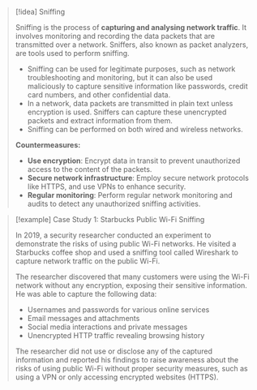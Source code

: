 

> [!idea] Sniffing
> 
> Sniffing is the process of **capturing and analysing network traffic**. It involves monitoring and recording the data packets that are transmitted over a network. Sniffers, also known as packet analyzers, are tools used to perform sniffing.
> 
> - Sniffing can be used for legitimate purposes, such as network troubleshooting and monitoring, but it can also be used maliciously to capture sensitive information like passwords, credit card numbers, and other confidential data.
> - In a network, data packets are transmitted in plain text unless encryption is used. Sniffers can capture these unencrypted packets and extract information from them.
> - Sniffing can be performed on both wired and wireless networks.
> 
> **Countermeasures:**
> - **Use encryption**: Encrypt data in transit to prevent unauthorized access to the content of the packets.
> - **Secure network infrastructure**: Employ secure network protocols like HTTPS, and use VPNs to enhance security.
> - **Regular monitoring**: Perform regular network monitoring and audits to detect any unauthorized sniffing activities.


> [!example] Case Study 1: Starbucks Public Wi-Fi Sniffing
>
> In 2019, a security researcher conducted an experiment to demonstrate the risks of using public Wi-Fi networks. He visited a Starbucks coffee shop and used a sniffing tool called Wireshark to capture network traffic on the public Wi-Fi.
>
> The researcher discovered that many customers were using the Wi-Fi network without any encryption, exposing their sensitive information. He was able to capture the following data:
> - Usernames and passwords for various online services
> - Email messages and attachments
> - Social media interactions and private messages
> - Unencrypted HTTP traffic revealing browsing history
>
> The researcher did not use or disclose any of the captured information and reported his findings to raise awareness about the risks of using public Wi-Fi without proper security measures, such as using a VPN or only accessing encrypted websites (HTTPS).

